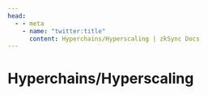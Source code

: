 ```yaml
---
head:
  - - meta
    - name: "twitter:title"
      content: Hyperchains/Hyperscaling | zkSync Docs
---
```


# Hyperchains/Hyperscaling

